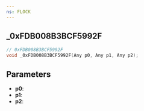 ```yaml
---
ns: FLOCK
---
```

## _0xFDB008B3BCF5992F

```c
// 0xFDB008B3BCF5992F
void _0xFDB008B3BCF5992F(Any p0, Any p1, Any p2);
```

## Parameters
* **p0**:
* **p1**:
* **p2**:
